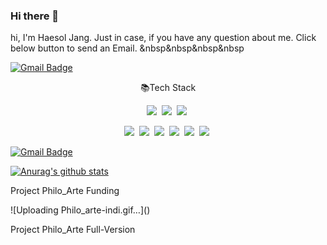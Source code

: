 ### Hi there 👋
hi, I'm Haesol Jang. Just in case, if you have any question about me. Click below button to send an Email.
&nbsp&nbsp&nbsp&nbsp

[![Gmail Badge](https://img.shields.io/badge/Gmail-d14836?style=flat-square&logo=Gmail&logoColor=white&link=mailto:wkdgothf@gmail.com)](mailto:wkdgothf@gmail.com)

<p align="center">📚Tech Stack</p>

<p align="center">
  <img src="https://img.shields.io/badge/Java-ff3000?style=flat-square&logo=Java&logoColor=white"/>&nbsp
  <img src="https://img.shields.io/badge/SpringBoot-6db33f?style=flat-square&logo=Spring&logoColor=white"/>&nbsp
  <img src="https://img.shields.io/badge/MariaDB-003545?style=flat-square&logo=MariaDB&logoColor=white"/>&nbsp
</p>

<p align="center">
  <img src="https://img.shields.io/badge/JavaScript-f7df1e?style=flat-square&logo=JavaScript&logoColor=white"/>&nbsp 
  <img src="https://img.shields.io/badge/HTML5-e34f26?style=flat-square&logo=HTML5&logoColor=white"/>&nbsp
  <img src="https://img.shields.io/badge/CSS3-1572b6?style=flat-square&logo=CSS3&logoColor=white"/>&nbsp
  <img src="https://img.shields.io/badge/Sass-cc6699?style=flat-square&logo=Sass&logoColor=white"/>&nbsp 
  <img src="https://img.shields.io/badge/React-61dafb?style=flat-square&logo=React&logoColor=white"/>&nbsp
  <img src="https://img.shields.io/badge/Redux-764ABC?style=flat-square&logo=Redux&logoColor=white"/>&nbsp 
</p>

[![Gmail Badge](https://img.shields.io/badge/Gmail-d14836?style=flat-square&logo=Gmail&logoColor=white&link=mailto:wkdgothf@gmail.com)](mailto:wkdgothf@gmail.com)

[![Anurag's github stats](https://github-readme-stats.vercel.app/api?username=legossol)](https://github.com/anuraghazra/github-readme-stats)
<p>Project Philo_Arte Funding<p>
![Uploading Philo_arte-indi.gif…]()
  
<p>Project Philo_Arte Full-Version<p>
 
